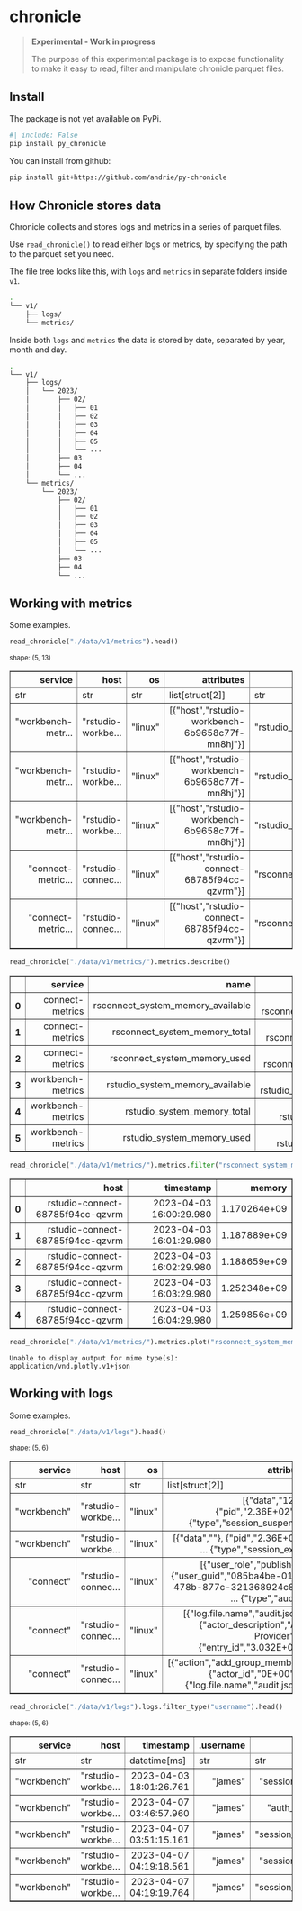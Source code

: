 chronicle
================

<!-- WARNING: THIS FILE WAS AUTOGENERATED! DO NOT EDIT! -->

<div>

> **Experimental - Work in progress**
>
> The purpose of this experimental package is to expose functionality to
> make it easy to read, filter and manipulate chronicle parquet files.

</div>

## Install

The package is not yet available on PyPi.

``` sh
#| include: False
pip install py_chronicle
```

You can install from github:

``` sh
pip install git+https://github.com/andrie/py-chronicle
```

## How Chronicle stores data

Chronicle collects and stores logs and metrics in a series of parquet
files.

Use `read_chronicle()` to read either logs or metrics, by specifying the
path to the parquet set you need.

The file tree looks like this, with `logs` and `metrics` in separate
folders inside `v1`.

``` bash
.
└── v1/
    ├── logs/
    └── metrics/
```

Inside both `logs` and `metrics` the data is stored by date, separated
by year, month and day.

``` bash
.
└── v1/
    ├── logs/
    │   └── 2023/
    │       ├── 02/
    │       │   ├── 01
    │       │   ├── 02
    │       │   ├── 03
    │       │   ├── 04
    │       │   ├── 05
    │       │   └── ...
    │       ├── 03
    │       ├── 04
    │       └── ...
    └── metrics/
        └── 2023/
            ├── 02/
            │   ├── 01
            │   ├── 02
            │   ├── 03
            │   ├── 04
            │   ├── 05
            │   └── ...
            ├── 03
            ├── 04
            └── ...
```

## Working with metrics

Some examples.

``` python
read_chronicle("./data/v1/metrics").head()
```

<div><style>
.dataframe > thead > tr > th,
.dataframe > tbody > tr > td {
  text-align: right;
}
</style>
<small>shape: (5, 13)</small><table border="1" class="dataframe"><thead><tr><th>service</th><th>host</th><th>os</th><th>attributes</th><th>name</th><th>description</th><th>unit</th><th>type</th><th>timestamp</th><th>value_float</th><th>value_int</th><th>value_uint</th><th>value_column</th></tr><tr><td>str</td><td>str</td><td>str</td><td>list[struct[2]]</td><td>str</td><td>str</td><td>str</td><td>str</td><td>datetime[ms]</td><td>f64</td><td>i64</td><td>u64</td><td>str</td></tr></thead><tbody><tr><td>&quot;workbench-metr…</td><td>&quot;rstudio-workbe…</td><td>&quot;linux&quot;</td><td>[{&quot;host&quot;,&quot;rstudio-workbench-6b9658c77f-mn8hj&quot;}]</td><td>&quot;rstudio_system…</td><td>&quot;Graphite metri…</td><td>&quot;&quot;</td><td>&quot;gauge&quot;</td><td>2023-04-03 16:02:20.574</td><td>3.0074e9</td><td>0</td><td>0</td><td>&quot;value_float&quot;</td></tr><tr><td>&quot;workbench-metr…</td><td>&quot;rstudio-workbe…</td><td>&quot;linux&quot;</td><td>[{&quot;host&quot;,&quot;rstudio-workbench-6b9658c77f-mn8hj&quot;}]</td><td>&quot;rstudio_system…</td><td>&quot;Graphite metri…</td><td>&quot;&quot;</td><td>&quot;gauge&quot;</td><td>2023-04-03 16:02:20.574</td><td>3.2212e9</td><td>0</td><td>0</td><td>&quot;value_float&quot;</td></tr><tr><td>&quot;workbench-metr…</td><td>&quot;rstudio-workbe…</td><td>&quot;linux&quot;</td><td>[{&quot;host&quot;,&quot;rstudio-workbench-6b9658c77f-mn8hj&quot;}]</td><td>&quot;rstudio_system…</td><td>&quot;Graphite metri…</td><td>&quot;&quot;</td><td>&quot;gauge&quot;</td><td>2023-04-03 16:02:20.574</td><td>2.13864448e8</td><td>0</td><td>0</td><td>&quot;value_float&quot;</td></tr><tr><td>&quot;connect-metric…</td><td>&quot;rstudio-connec…</td><td>&quot;linux&quot;</td><td>[{&quot;host&quot;,&quot;rstudio-connect-68785f94cc-qzvrm&quot;}]</td><td>&quot;rsconnect_syst…</td><td>&quot;Graphite metri…</td><td>&quot;&quot;</td><td>&quot;gauge&quot;</td><td>2023-04-03 16:24:29.980</td><td>5.7377e9</td><td>0</td><td>0</td><td>&quot;value_float&quot;</td></tr><tr><td>&quot;connect-metric…</td><td>&quot;rstudio-connec…</td><td>&quot;linux&quot;</td><td>[{&quot;host&quot;,&quot;rstudio-connect-68785f94cc-qzvrm&quot;}]</td><td>&quot;rsconnect_syst…</td><td>&quot;Graphite metri…</td><td>&quot;&quot;</td><td>&quot;gauge&quot;</td><td>2023-04-03 16:24:29.980</td><td>7.04741376e8</td><td>0</td><td>0</td><td>&quot;value_float&quot;</td></tr></tbody></table></div>

``` python
read_chronicle("./data/v1/metrics/").metrics.describe()
```

<div>
<style scoped>
    .dataframe tbody tr th:only-of-type {
        vertical-align: middle;
    }

    .dataframe tbody tr th {
        vertical-align: top;
    }

    .dataframe thead th {
        text-align: right;
    }
</style>
<table border="1" class="dataframe">
  <thead>
    <tr style="text-align: right;">
      <th></th>
      <th>service</th>
      <th>name</th>
      <th>description</th>
      <th>value_column</th>
    </tr>
  </thead>
  <tbody>
    <tr>
      <th>0</th>
      <td>connect-metrics</td>
      <td>rsconnect_system_memory_available</td>
      <td>[Graphite metric rsconnect_system_memory_avail...</td>
      <td>[value_float]</td>
    </tr>
    <tr>
      <th>1</th>
      <td>connect-metrics</td>
      <td>rsconnect_system_memory_total</td>
      <td>[Graphite metric rsconnect_system_memory_total]</td>
      <td>[value_float]</td>
    </tr>
    <tr>
      <th>2</th>
      <td>connect-metrics</td>
      <td>rsconnect_system_memory_used</td>
      <td>[Graphite metric rsconnect_system_memory_used]</td>
      <td>[value_float]</td>
    </tr>
    <tr>
      <th>3</th>
      <td>workbench-metrics</td>
      <td>rstudio_system_memory_available</td>
      <td>[Graphite metric rstudio_system_memory_available]</td>
      <td>[value_float]</td>
    </tr>
    <tr>
      <th>4</th>
      <td>workbench-metrics</td>
      <td>rstudio_system_memory_total</td>
      <td>[Graphite metric rstudio_system_memory_total]</td>
      <td>[value_float]</td>
    </tr>
    <tr>
      <th>5</th>
      <td>workbench-metrics</td>
      <td>rstudio_system_memory_used</td>
      <td>[Graphite metric rstudio_system_memory_used]</td>
      <td>[value_float]</td>
    </tr>
  </tbody>
</table>
</div>

``` python
read_chronicle("./data/v1/metrics/").metrics.filter("rsconnect_system_memory_used", "memory").head()
```

<div>
<style scoped>
    .dataframe tbody tr th:only-of-type {
        vertical-align: middle;
    }

    .dataframe tbody tr th {
        vertical-align: top;
    }

    .dataframe thead th {
        text-align: right;
    }
</style>
<table border="1" class="dataframe">
  <thead>
    <tr style="text-align: right;">
      <th></th>
      <th>host</th>
      <th>timestamp</th>
      <th>memory</th>
    </tr>
  </thead>
  <tbody>
    <tr>
      <th>0</th>
      <td>rstudio-connect-68785f94cc-qzvrm</td>
      <td>2023-04-03 16:00:29.980</td>
      <td>1.170264e+09</td>
    </tr>
    <tr>
      <th>1</th>
      <td>rstudio-connect-68785f94cc-qzvrm</td>
      <td>2023-04-03 16:01:29.980</td>
      <td>1.187889e+09</td>
    </tr>
    <tr>
      <th>2</th>
      <td>rstudio-connect-68785f94cc-qzvrm</td>
      <td>2023-04-03 16:02:29.980</td>
      <td>1.188659e+09</td>
    </tr>
    <tr>
      <th>3</th>
      <td>rstudio-connect-68785f94cc-qzvrm</td>
      <td>2023-04-03 16:03:29.980</td>
      <td>1.252348e+09</td>
    </tr>
    <tr>
      <th>4</th>
      <td>rstudio-connect-68785f94cc-qzvrm</td>
      <td>2023-04-03 16:04:29.980</td>
      <td>1.259856e+09</td>
    </tr>
  </tbody>
</table>
</div>

``` python
read_chronicle("./data/v1/metrics/").metrics.plot("rsconnect_system_memory_used", "memory")
```

    Unable to display output for mime type(s): application/vnd.plotly.v1+json

## Working with logs

Some examples.

``` python
read_chronicle("./data/v1/logs").head()
```

<div><style>
.dataframe > thead > tr > th,
.dataframe > tbody > tr > td {
  text-align: right;
}
</style>
<small>shape: (5, 6)</small><table border="1" class="dataframe"><thead><tr><th>service</th><th>host</th><th>os</th><th>attributes</th><th>body</th><th>timestamp</th></tr><tr><td>str</td><td>str</td><td>str</td><td>list[struct[2]]</td><td>str</td><td>datetime[ms]</td></tr></thead><tbody><tr><td>&quot;workbench&quot;</td><td>&quot;rstudio-workbe…</td><td>&quot;linux&quot;</td><td>[{&quot;data&quot;,&quot;120&quot;}, {&quot;pid&quot;,&quot;2.36E+02&quot;}, … {&quot;type&quot;,&quot;session_suspend&quot;}]</td><td>&quot;{&quot;pid&quot;:236,&quot;us…</td><td>2023-04-03 18:01:26.665</td></tr><tr><td>&quot;workbench&quot;</td><td>&quot;rstudio-workbe…</td><td>&quot;linux&quot;</td><td>[{&quot;data&quot;,&quot;&quot;}, {&quot;pid&quot;,&quot;2.36E+02&quot;}, … {&quot;type&quot;,&quot;session_exit&quot;}]</td><td>&quot;{&quot;pid&quot;:236,&quot;us…</td><td>2023-04-03 18:01:26.761</td></tr><tr><td>&quot;connect&quot;</td><td>&quot;rstudio-connec…</td><td>&quot;linux&quot;</td><td>[{&quot;user_role&quot;,&quot;publisher&quot;}, {&quot;user_guid&quot;,&quot;085ba4be-01b5-478b-877c-321368924c89&quot;}, … {&quot;type&quot;,&quot;audit&quot;}]</td><td>&quot;{&quot;action&quot;:&quot;add…</td><td>2023-04-03 19:30:35.698</td></tr><tr><td>&quot;connect&quot;</td><td>&quot;rstudio-connec…</td><td>&quot;linux&quot;</td><td>[{&quot;log.file.name&quot;,&quot;audit.json&quot;}, {&quot;actor_description&quot;,&quot;Auth Provider&quot;}, … {&quot;entry_id&quot;,&quot;3.032E+03&quot;}]</td><td>&quot;{&quot;action&quot;:&quot;add…</td><td>2023-04-03 19:30:35.698</td></tr><tr><td>&quot;connect&quot;</td><td>&quot;rstudio-connec…</td><td>&quot;linux&quot;</td><td>[{&quot;action&quot;,&quot;add_group_member&quot;}, {&quot;actor_id&quot;,&quot;0E+00&quot;}, … {&quot;log.file.name&quot;,&quot;audit.json&quot;}]</td><td>&quot;{&quot;action&quot;:&quot;add…</td><td>2023-04-03 19:30:35.698</td></tr></tbody></table></div>

``` python
read_chronicle("./data/v1/logs").logs.filter_type("username").head()
```

<div><style>
.dataframe > thead > tr > th,
.dataframe > tbody > tr > td {
  text-align: right;
}
</style>
<small>shape: (5, 6)</small><table border="1" class="dataframe"><thead><tr><th>service</th><th>host</th><th>timestamp</th><th>.username</th><th>.type</th><th>body</th></tr><tr><td>str</td><td>str</td><td>datetime[ms]</td><td>str</td><td>str</td><td>str</td></tr></thead><tbody><tr><td>&quot;workbench&quot;</td><td>&quot;rstudio-workbe…</td><td>2023-04-03 18:01:26.761</td><td>&quot;james&quot;</td><td>&quot;session_exit&quot;</td><td>&quot;{&quot;pid&quot;:236,&quot;us…</td></tr><tr><td>&quot;workbench&quot;</td><td>&quot;rstudio-workbe…</td><td>2023-04-07 03:46:57.960</td><td>&quot;james&quot;</td><td>&quot;auth_login&quot;</td><td>&quot;{&quot;pid&quot;:1059,&quot;u…</td></tr><tr><td>&quot;workbench&quot;</td><td>&quot;rstudio-workbe…</td><td>2023-04-07 03:51:15.161</td><td>&quot;james&quot;</td><td>&quot;session_start&quot;</td><td>&quot;{&quot;pid&quot;:236,&quot;us…</td></tr><tr><td>&quot;workbench&quot;</td><td>&quot;rstudio-workbe…</td><td>2023-04-07 04:19:18.561</td><td>&quot;james&quot;</td><td>&quot;session_exit&quot;</td><td>&quot;{&quot;pid&quot;:236,&quot;us…</td></tr><tr><td>&quot;workbench&quot;</td><td>&quot;rstudio-workbe…</td><td>2023-04-07 04:19:19.764</td><td>&quot;james&quot;</td><td>&quot;session_start&quot;</td><td>&quot;{&quot;pid&quot;:883,&quot;us…</td></tr></tbody></table></div>

### 

